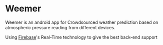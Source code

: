 # Weemer
Weemer is an android app for Crowdsourced weather prediction based on atmospheric pressure reading from different devices.

Using <a href="www.FireBase.com">Firebase</a>'s Real-Time technology to give the best back-end support

